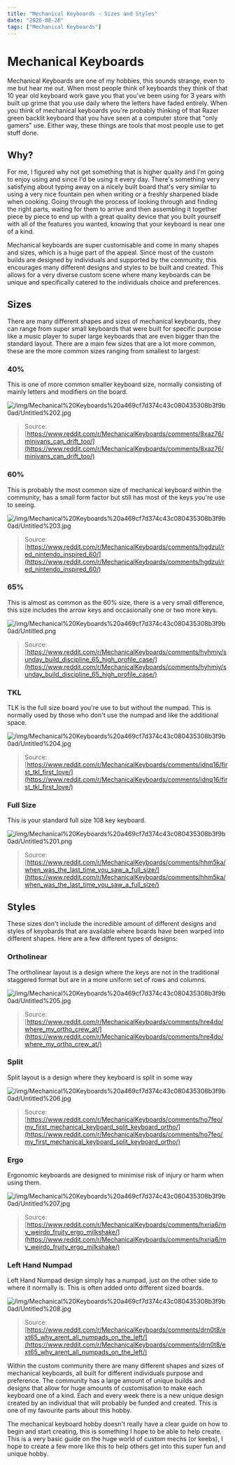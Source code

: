 ```yaml
---
title: "Mechanical Keyboards - Sizes and Styles"
date: "2020-08-26"
tags: ["Mechanical Keyboards"]
---
```


# Mechanical Keyboards

Mechanical Keyboards are one of my hobbies, this sounds strange, even to me but hear me out. When most people think of keyboards they think of that 10 year old keyboard work gave you that you've been using for 3 years with built up grime that you use daily where the letters have faded entirely. When you think of mechanical keyboards you're probably thinking of that Razer green backlit keyboard that you have seen at a computer store that "only gamers" use. Either way, these things are tools that most people use to get stuff done.

## Why?

For me, I figured why not get something that is higher quality and I'm going to enjoy using and since I'd be using it every day. There's something very satisfying about typing away on a nicely built board that's very similar to using a very nice fountain pen when writing or a freshly sharpened blade when cooking. Going through the process of looking through and finding the right parts, waiting for them to arrive and then assembling it together piece by piece to end up with a great quality device that you built yourself with all of the features you wanted, knowing that your keyboard is near one of a kind. 

Mechanical keyboards are super customisable and come in many shapes and sizes, which is a huge part of the appeal. Since most of the custom builds are designed by individuals and supported by the community, this encourages many different designs and styles to be built and created. This allows for a very diverse custom scene where many keyboards can be unique and specifically catered to the individuals choice and preferences.

## Sizes

There are many different shapes and sizes of mechanical keyboards, they can range from super small keyboards that were built for specific purpose like a music player to super large keyboards that are even bigger than the standard layout. There are a main few sizes that are a lot more common, these are the more common sizes ranging from smallest to largest:

### 40%

This is one of more common smaller keyboard size, normally consisting of mainly letters and modifiers on the board.

![/img/Mechanical%20Keyboards%20a469cf7d374c43c080435308b3f9b0ad/Untitled%202.jpg](/img/Mechanical%20Keyboards%20a469cf7d374c43c080435308b3f9b0ad/Untitled%202.jpg)

> Source: [https://www.reddit.com/r/MechanicalKeyboards/comments/8xaz76/minivans_can_drift_too/](https://www.reddit.com/r/MechanicalKeyboards/comments/8xaz76/minivans_can_drift_too/)

### 60%

This is probably the most common size of mechanical keyboard within the community, has a small form factor but still has most of the keys you're use to seeing.

![/img/Mechanical%20Keyboards%20a469cf7d374c43c080435308b3f9b0ad/Untitled%203.jpg](/img/Mechanical%20Keyboards%20a469cf7d374c43c080435308b3f9b0ad/Untitled%203.jpg)

> Source: [https://www.reddit.com/r/MechanicalKeyboards/comments/hgdzul/red_nintendo_inspired_60/](https://www.reddit.com/r/MechanicalKeyboards/comments/hgdzul/red_nintendo_inspired_60/)

### 65%

This is almost as common as the 60% size, there is a very small difference, this size includes the arrow keys and occasionally one or two more keys.

![/img/Mechanical%20Keyboards%20a469cf7d374c43c080435308b3f9b0ad/Untitled.png](/img/Mechanical%20Keyboards%20a469cf7d374c43c080435308b3f9b0ad/Untitled.png)

> Source: [https://www.reddit.com/r/MechanicalKeyboards/comments/hyhmiy/sunday_build_discipline_65_high_profile_case/](https://www.reddit.com/r/MechanicalKeyboards/comments/hyhmiy/sunday_build_discipline_65_high_profile_case/)

### TKL

TLK is the full size board you're use to but without the numpad. This is normally used by those who don't use the numpad and like the additional space.

![/img/Mechanical%20Keyboards%20a469cf7d374c43c080435308b3f9b0ad/Untitled%204.jpg](/img/Mechanical%20Keyboards%20a469cf7d374c43c080435308b3f9b0ad/Untitled%204.jpg)

> Source: [https://www.reddit.com/r/MechanicalKeyboards/comments/idnq16/first_tkl_first_love/](https://www.reddit.com/r/MechanicalKeyboards/comments/idnq16/first_tkl_first_love/)

### Full Size

This is your standard full size 108 key keyboard.

![/img/Mechanical%20Keyboards%20a469cf7d374c43c080435308b3f9b0ad/Untitled%201.png](/img/Mechanical%20Keyboards%20a469cf7d374c43c080435308b3f9b0ad/Untitled%201.png)

> Source: [https://www.reddit.com/r/MechanicalKeyboards/comments/hhm5ka/when_was_the_last_time_you_saw_a_full_size/](https://www.reddit.com/r/MechanicalKeyboards/comments/hhm5ka/when_was_the_last_time_you_saw_a_full_size/)

## Styles

These sizes don't include the incredible amount of different designs and styles of keyobards that are available where boards have been warped into different shapes. Here are a few different types of designs:

### Ortholinear

The ortholinear layout is a design where the keys are not in the traditional staggered format but are in a more uniform set of rows and columns.

![/img/Mechanical%20Keyboards%20a469cf7d374c43c080435308b3f9b0ad/Untitled%205.jpg](/img/Mechanical%20Keyboards%20a469cf7d374c43c080435308b3f9b0ad/Untitled%205.jpg)

> Source: [https://www.reddit.com/r/MechanicalKeyboards/comments/hre4do/where_my_ortho_crew_at/](https://www.reddit.com/r/MechanicalKeyboards/comments/hre4do/where_my_ortho_crew_at/)

### Split

Split layout is a design where they keyboard is split in some way

![/img/Mechanical%20Keyboards%20a469cf7d374c43c080435308b3f9b0ad/Untitled%206.jpg](/img/Mechanical%20Keyboards%20a469cf7d374c43c080435308b3f9b0ad/Untitled%206.jpg)

> Source: [https://www.reddit.com/r/MechanicalKeyboards/comments/ho7feo/my_first_mechanical_keyboard_split_keyboard_ortho/](https://www.reddit.com/r/MechanicalKeyboards/comments/ho7feo/my_first_mechanical_keyboard_split_keyboard_ortho/)

### Ergo

Ergonomic keyboards are designed to minimise risk of injury or harm when using them.

![/img/Mechanical%20Keyboards%20a469cf7d374c43c080435308b3f9b0ad/Untitled%207.jpg](/img/Mechanical%20Keyboards%20a469cf7d374c43c080435308b3f9b0ad/Untitled%207.jpg)

> Source: [https://www.reddit.com/r/MechanicalKeyboards/comments/hxria6/my_weirdo_fruity_ergo_milkshake/](https://www.reddit.com/r/MechanicalKeyboards/comments/hxria6/my_weirdo_fruity_ergo_milkshake/)

### Left Hand Numpad

Left Hand Numpad design simply has a numpad, just on the other side to where it normally is. This is often added onto different sized boards.

![/img/Mechanical%20Keyboards%20a469cf7d374c43c080435308b3f9b0ad/Untitled%208.jpg](/img/Mechanical%20Keyboards%20a469cf7d374c43c080435308b3f9b0ad/Untitled%208.jpg)

> Source: [https://www.reddit.com/r/MechanicalKeyboards/comments/drn0t8/ext65_why_arent_all_numpads_on_the_left/](https://www.reddit.com/r/MechanicalKeyboards/comments/drn0t8/ext65_why_arent_all_numpads_on_the_left/)

Within the custom community there are many different shapes and sizes of mechanical keyboards, all built for different individuals purpose and preference. The community has a large amount of unique builds and designs that allow for huge amounts of customisation to make each keyboard one of a kind. Each and every week there is a new unique design created by an individual that will probably be funded and created. This is one of my favourite parts about this hobby.

The mechanical keyboard hobby doesn't really have a clear guide on how to begin and start creating, this is something I hope to be able to help create. This is a very basic guide on the huge world of custom mechs (or keebs), I hope to create a few more like this to help others get into this super fun and unique hobby.
